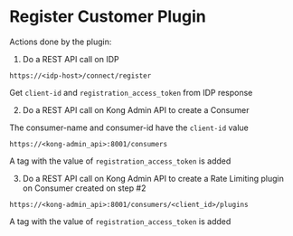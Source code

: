 # Register Customer Plugin

Actions done by the plugin:
1. Do a REST API call on IDP 
```
https://<idp-host>/connect/register
```
Get `client-id` and `registration_access_token` from IDP response

2. Do a REST API call on Kong Admin API to create a Consumer

The consumer-name and consumer-id have the `client-id` value

```
https://<kong-admin_api>:8001/consumers
```
A tag with the value of `registration_access_token` is added

3. Do a REST API call on Kong Admin API to create a Rate Limiting plugin on Consumer created on step #2
```
https://<kong-admin_api>:8001/consumers/<client_id>/plugins
```
A tag with the value of `registration_access_token` is added